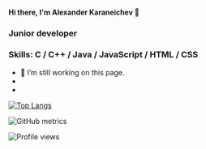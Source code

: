#### Hi there, I'm Alexander Karaneichev 👋

### Junior developer 

### Skills: C / C++ / Java / JavaScript / HTML / CSS

- 🔭 I’m still working on this page. 
- 
-

[![Top Langs](https://github-readme-stats.vercel.app/api/top-langs/?username=rythm-net)](https://github.com/anuraghazra/github-readme-stats)

![GitHub metrics](https://metrics.lecoq.io/rythm-net)

![Profile views](https://gpvc.arturio.dev/rythm-net)  
